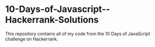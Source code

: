 # 10-Days-of-Javascript--Hackerrank-Solutions
This repository contains all of my code from the 10 Days of JavaScript challenge on Hackerrank.
